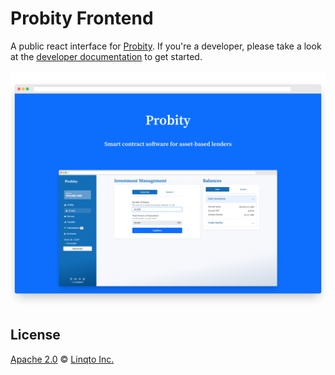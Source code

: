 # Probity Frontend

A public react interface for [Probity](https://github.com/trustline-inc/probity). If you're a developer, please take a look at the [developer documentation](./docs/development.md) to get started.

[![Probity](./demo.png)](https://docs.trustline.co)

## License

[Apache 2.0](./LICENSE.md) © [Linqto Inc.](https://linqto.com)